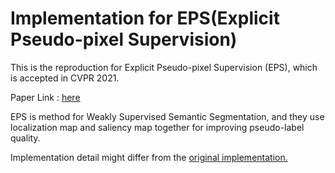 # Implementation for EPS(Explicit Pseudo-pixel Supervision)

This is the reproduction for Explicit Pseudo-pixel Supervision (EPS), which is accepted in CVPR 2021.

Paper Link : [here](https://openaccess.thecvf.com/content/CVPR2021/html/Lee_Railroad_Is_Not_a_Train_Saliency_As_Pseudo-Pixel_Supervision_for_CVPR_2021_paper.html)

EPS is method for Weakly Supervised Semantic Segmentation, and they use localization map and saliency map together for improving pseudo-label quality.

Implementation detail might differ from the [original implementation.](https://github.com/halbielee/EPS)